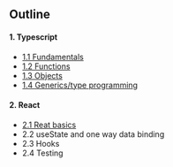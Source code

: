 ## Outline
#### 1. Typescript

- [1.1 Fundamentals](chapter_1.1.md)
- [1.2 Functions](chapter_1.2.md)
- [1.3 Objects](chapter_1.3.md)
- [1.4 Generics/type programming](chapter_1.4.md)

#### 2. React

- [2.1 Reat basics](chapter_2.1.md)
- 2.2 useState and one way data binding
- 2.3 Hooks
- 2.4 Testing
